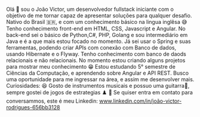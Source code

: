 Olá 🖖 sou o João Victor, um desenvolvedor fullstack iniciante com o objetivo de me tornar capaz de apresentar soluções para qualquer desafio.
Nativo do Brasil 🇧🇷, e com um conhecimento básico na lingua inglêsa 😅 
Tenho conhecimento front-end em HTML, CSS, Javascript e Angular. 
No back-end sei o básico de Python,C#, PHP, Golang e sou intermediário em Java e é a que mais estou focado no momento. 
Já sei usar o Spring e suas ferramentas, podendo criar APIs com conexão com Banco de dados, usando Hibernate e o Flyway.
Tenho conhecimento com banco de daods relacionais e não relacionais.
No momento estou criando alguns projetos para mostrar meu conhecimento 😁
Estou estudando 5° semestre de Ciências da Computação, e aprendendo sobre Angular e API REST.
Busco uma oportunidade para me ingressar na área, e assim me desenvolver mais.
Curiosidades: 😆 Gosto de instrumentos musicais e possuo uma guitarra🎸, sempre gostei de jogos de estrategias ♟️
📩 Se quiser entra em contato para conversammos, este é meu Linkedin:
    www.linkedin.com/in/joão-victor-rodrigues-656bb3128

<!---
JUAUNNN/JUAUNNN is a ✨ special ✨ repository because its `README.md` (this file) appears on your GitHub profile.
You can click the Preview link to take a look at your changes.
--->

